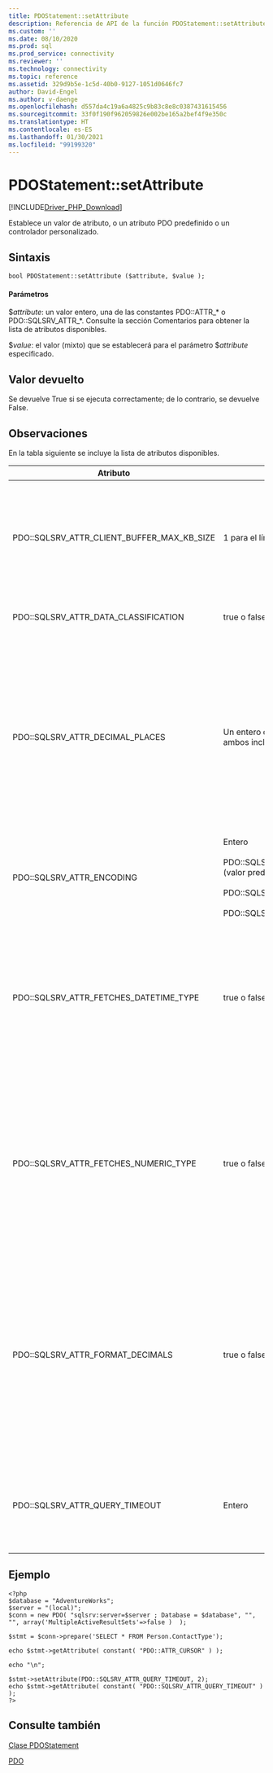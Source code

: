 ```yaml
---
title: PDOStatement::setAttribute
description: Referencia de API de la función PDOStatement::setAttribute en el controlador PDO_SQLSRV de Microsoft para PHP en SQL Server.
ms.custom: ''
ms.date: 08/10/2020
ms.prod: sql
ms.prod_service: connectivity
ms.reviewer: ''
ms.technology: connectivity
ms.topic: reference
ms.assetid: 329d9b5e-1c5d-40b0-9127-1051d0646fc7
author: David-Engel
ms.author: v-daenge
ms.openlocfilehash: d557da4c19a6a4825c9b83c8e8c0387431615456
ms.sourcegitcommit: 33f0f190f962059826e002be165a2bef4f9e350c
ms.translationtype: HT
ms.contentlocale: es-ES
ms.lasthandoff: 01/30/2021
ms.locfileid: "99199320"
---
```

# <a name="pdostatementsetattribute"></a>PDOStatement::setAttribute
[!INCLUDE[Driver_PHP_Download](../../includes/driver_php_download.md)]

Establece un valor de atributo, o un atributo PDO predefinido o un controlador personalizado.  
  
## <a name="syntax"></a>Sintaxis  
  
```  
bool PDOStatement::setAttribute ($attribute, $value );  
```  
  
#### <a name="parameters"></a>Parámetros  
$*attribute*: un valor entero, una de las constantes PDO::ATTR_* o PDO::SQLSRV_ATTR_\*. Consulte la sección Comentarios para obtener la lista de atributos disponibles.  
  
$*value*: el valor (mixto) que se establecerá para el parámetro $*attribute* especificado.  
  
## <a name="return-value"></a>Valor devuelto  
Se devuelve True si se ejecuta correctamente; de lo contrario, se devuelve False.  
  
## <a name="remarks"></a>Observaciones  
En la tabla siguiente se incluye la lista de atributos disponibles.  
  
|Atributo|Valores|Descripción|  
|-------------|----------|---------------|  
|PDO::SQLSRV_ATTR_CLIENT_BUFFER_MAX_KB_SIZE|1 para el límite de memoria PHP.|Configura el tamaño de búfer que contiene el conjunto de resultados de un cursor de cliente.<br /><br />El valor predeterminado es 10 240 KB (10 MB).<br /><br />Para obtener más información sobre los cursores de cliente, vea [Cursor Types &#40;PDO_SQLSRV Driver&#41;](../../connect/php/cursor-types-pdo-sqlsrv-driver.md) (Tipos de cursor &#40;Controlador PDO_SQLSRV&#41;).|  
|PDO::SQLSRV_ATTR_DATA_CLASSIFICATION|true o false|Especifica si se deben recuperar los metadatos de clasificación de datos al llamar a [PDOStatement::getColumnMeta](../../connect/php/pdostatement-getcolumnmeta.md). El valor predeterminado es false.|
|PDO::SQLSRV_ATTR_DECIMAL_PLACES|Un entero comprendido entre 0 y 4, ambos incluidos|Especifica el número de lugares decimales al dar formato a los valores de moneda obtenidos.<br /><br />Se omitirá cualquier entero negativo o un valor mayor que 4.<br /><br />Esta opción solo funciona si PDO::SQLSRV_ATTR_FORMAT_DECIMALS es true.<br /><br />Esta opción también se puede establecer en el nivel de conexión. Si es así, esta opción invalida la opción de nivel de conexión.<br /><br />Para más información, vea [Aplicación de formato a cadenas decimales y valores de moneda (controlador PDO_SQLSRV)](../../connect/php/formatting-decimals-pdo-sqlsrv-driver.md).|
|PDO::SQLSRV_ATTR_ENCODING|Entero<br /><br />PDO::SQLSRV_ENCODING_UTF8 (valor predeterminado)<br /><br />PDO::SQLSRV_ENCODING_SYSTEM<br /><br />PDO::SQLSRV_ENCODING_BINARY|Establece el juego de caracteres que utiliza el controlador para comunicarse con el servidor.|  
|PDO::SQLSRV_ATTR_FETCHES_DATETIME_TYPE|true o false|Especifica si debe recuperar tipos de fecha y hora como objetos [PHP DateTime](http://php.net/manual/en/class.datetime.php). Si el valor se deja como false, el comportamiento predeterminado es devolverlos como cadenas.<br /><br />Esta opción también se puede establecer en el nivel de conexión. Si es así, esta opción invalida la opción de nivel de conexión.<br /><br />Para más información, vea: [Cómo: Recuperación de los tipos de fecha y hora como objetos de fecha y hora PHP mediante el controlador PDO_SQLSRV](../../connect/php/how-to-retrieve-datetime-objects-using-pdo-sqlsrv-driver.md).|  
|PDO::SQLSRV_ATTR_FETCHES_NUMERIC_TYPE|true o false|Controla los resultados numéricos de las columnas con los tipos SQL numéricos (bit, integer, smallint, tinyint, float o real).<br /><br />Cuando la marca de la opción de conexión ATTR_STRINGIFY_FETCHES está activada, el valor devuelto es una cadena incluso cuando SQLSRV_ATTR_FETCHES_NUMERIC_TYPE está activado.<br /><br />Cuando el tipo devuelto de PDO en la columna de enlace es PDO_PARAM_INT, el valor devuelto de una columna de enteros es un valor int aunque SQLSRV_ATTR_FETCHES_NUMERIC_TYPE esté desactivado.|  
|PDO::SQLSRV_ATTR_FORMAT_DECIMALS|true o false|Especifica si se agregan ceros iniciales a las cadenas decimales cuando proceda. Si se establece, esta opción habilita la opción de PDO::SQLSRV_ATTR_DECIMAL_PLACES para aplicar formato a los tipos de divisa. Si el valor se deja como false, se usa el comportamiento predeterminado de devolver la precisión exacta y omitir los ceros iniciales de los valores menores que 1.<br /><br />Esta opción también se puede establecer en el nivel de conexión. Si es así, esta opción invalida la opción de nivel de conexión.<br /><br />Para más información, vea [Aplicación de formato a cadenas decimales y valores de moneda (controlador PDO_SQLSRV)](../../connect/php/formatting-decimals-pdo-sqlsrv-driver.md).| 
|PDO::SQLSRV_ATTR_QUERY_TIMEOUT|Entero|Establece el tiempo de espera de consulta en segundos.<br /><br />De manera predeterminada, el controlador esperará indefinidamente para obtener resultados. No se permiten números negativos.<br /><br />0 significa sin tiempo de espera.|  
  
## <a name="example"></a>Ejemplo  
  
```  
<?php  
$database = "AdventureWorks";  
$server = "(local)";  
$conn = new PDO( "sqlsrv:server=$server ; Database = $database", "", "", array('MultipleActiveResultSets'=>false )  );  
  
$stmt = $conn->prepare('SELECT * FROM Person.ContactType');  
  
echo $stmt->getAttribute( constant( "PDO::ATTR_CURSOR" ) );  
  
echo "\n";  
  
$stmt->setAttribute(PDO::SQLSRV_ATTR_QUERY_TIMEOUT, 2);  
echo $stmt->getAttribute( constant( "PDO::SQLSRV_ATTR_QUERY_TIMEOUT" ) );  
?>  
```  
  
## <a name="see-also"></a>Consulte también  
[Clase PDOStatement](../../connect/php/pdostatement-class.md)

[PDO](https://php.net/manual/book.pdo.php)  
  

